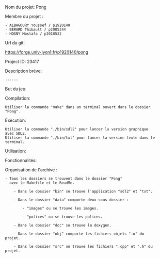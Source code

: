 Nom du projet: Pong

Membre du projet :

    - ALBAGOURY Youssef / p1920140
    - BERARD Thibault / p2005244 
    - HOSNY Mostafa / p2018532
   

Url du git:

  https://forge.univ-lyon1.fr/p1920140/pong
    
  Project ID: 23417

Description brève:

    ------

But du jeu:

    

Compilation:

    Utiliser la commande "make" dans un terminal ouvert dans le dossier "Pong".

Execution:

    Utiliser la commande "./bin/sdl2" pour lancer la version graphique avec SDL2.
    Utiliser la commande "./bin/txt" pour lancer la version texte dans le terminal.

Utilisation:

   

Fonctionnalités:

    


Organisation de l'archive :

    - Tous les dossiers se trouvent dans le dossier "Pong"
      avec le Makefile et le ReadMe.

        - Dans le dossier "bin" se trouve l'application "sdl2" et "txt".

        - Dans le dossier "data" comporte deux sous dossier :

            - "images" ou se trouve les images.

            - "polices" ou se trouve les polices.

        - Dans le dossier "doc" se trouve la doxygen.

        - Dans le dossier "obj" comporte les fichiers objets ".o" du projet.

        - Dans le dossier "src" on trouve les fichiers ".cpp" et ".h" du projet.
